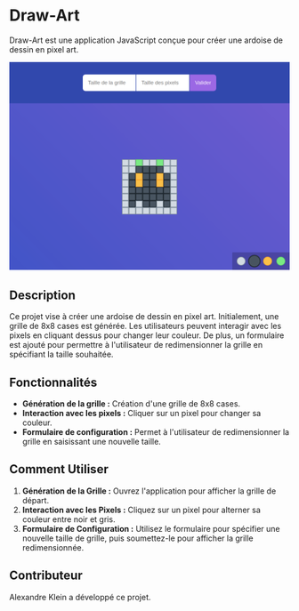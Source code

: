 # Draw-Art

Draw-Art est une application JavaScript conçue pour créer une ardoise de dessin en pixel art.

![Aperçu de Draw Art](readme.png)

## Description

Ce projet vise à créer une ardoise de dessin en pixel art. Initialement, une grille de 8x8 cases est générée. Les utilisateurs peuvent interagir avec les pixels en cliquant dessus pour changer leur couleur. De plus, un formulaire est ajouté pour permettre à l'utilisateur de redimensionner la grille en spécifiant la taille souhaitée.

## Fonctionnalités

- **Génération de la grille :** Création d'une grille de 8x8 cases.
- **Interaction avec les pixels :** Cliquer sur un pixel pour changer sa couleur.
- **Formulaire de configuration :** Permet à l'utilisateur de redimensionner la grille en saisissant une nouvelle taille.

## Comment Utiliser

1. **Génération de la Grille :** Ouvrez l'application pour afficher la grille de départ.
2. **Interaction avec les Pixels :** Cliquez sur un pixel pour alterner sa couleur entre noir et gris.
3. **Formulaire de Configuration :** Utilisez le formulaire pour spécifier une nouvelle taille de grille, puis soumettez-le pour afficher la grille redimensionnée.

## Contributeur

Alexandre Klein a développé ce projet.
